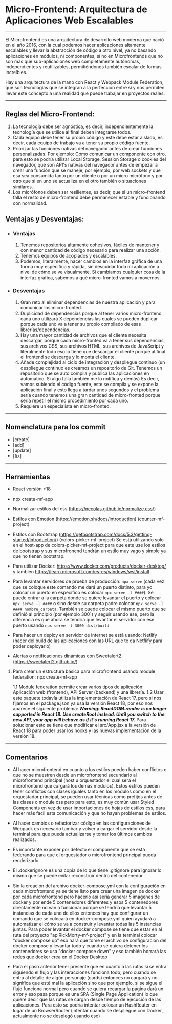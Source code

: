 # Micro-Frontend: Arquitectura de Aplicaciones Web Escalables

---

El Microfrontend es una arquitectura de desarrollo web moderna que nació en el año 2016, con la cual podemos hacer aplicaciones altamente escalables y llevar la abstracción de código a otro nivel, ya no basando aplicaciones en módulos, ni componentes, si no en Microfrontends que no son mas que sub-aplicaciones web completamente autónomas, independientes y reutilizables, permitiéndonos también escalar de formas increíbles.

Hay una arquitectura de la mano con React y Webpack Module Federation, que son tecnologías que se integran a la perfección entre sí y nos permiten llevar este concepto a una realidad que puede trabajar en proyectos reales.

---

## Reglas del Micro-Frontend:

1. La tecnología debe ser agnóstica, es decir, independientemente la tecnología que se utilice al final deben integrarse todos.
2. Cada equipo debe tener su propio código y este debe estar aislado, es decir, cada equipo de trabajo va a tener su propio código fuente.
3. Priorizar las funciones nativas del navegador antes de crear funciones personalizadas. Por ejemplo: Cómo comunicar un componente con otro, para esto se podría utilizar Local Storage, Session Storage o cookies del navegador, que son API's nativas del navegador antes de empezar a crear una función que se maneje, por ejemplo, por web sockets y que esa sea consumida tanto por un cliente o por un micro micrófono y por otro que si en uno se actualiza en el otro también o situaciones similares.
4. Los micrófonos deben ser resilientes, es decir, que si un micro-frontend falla el resto de micro-frontend debe permanecer estable y funcionando con normalidad.

## Ventajas y Desventajas:

- ### Ventajas

  1. Tenemos repositorios altamente cohesivos, fáciles de mantener y con menor cantidad de código necesario para realizar una acción.
  2. Tenemos equipos de acoplados y escalables.
  3. Podemos, literalmente, hacer cambios en la interfaz gráfica de una forma muy específica y rápida, sin descuidar toda mi aplicación a nivel de cómo se ve visualmente. Si cambiamos cualquier cosa de la interfaz gráfica, sabemos a qué micro-fronted vamos a movernos.

- ### Desventajas
  1. Gran reto al eliminar dependencias de nuestra aplicación y para comunicar los micro-fronted.
  2. Duplicidad de dependencias porque al tener varios micro-frontend cada uno utilizará X dependencias las cuales se pueden duplicar porque cada uno va a tener su propio compilado de esas librerías/dependencias.
  3. Hay una mayor cantidad de archivos que el cliente necesita descargar, porque cada micro-fronted va a tener sus dependencias, sus archivos CSS, sus archivos HTML, sus archivos de JavaScript y literalmente todo eso lo tiene que descargar el cliente porque al final el frontend se descarga y lo monta el cliente.
  4. Añade complejidad al ciclo de integración y despliegue continuo (un despliegue continuo es creamos un repositorio de Git. Tenemos un repositorio que se auto compila y publica las aplicaciones en automático. Si algo falla también me lo notifica y demás) Es decir, vamos subiendo el código fuente, este se compila y se expone la aplicación final y esto llega a tardar unos segundos y el problema sería cuando tenemos una gran cantidad de micro-fronted porque sería repetir el mismo procedimiento por cada uno.
  5. Requiere un especialista en micro-fronted.

---

## Nomenclatura para los commit

- [create]
- [add]
- [update]
- [fix]

---

## Herramientas

- React versión +18
- npx create-mf-app
- Normalizar estilos del css (https://necolas.github.io/normalize.css/)
- Estilos con Emotion (https://emotion.sh/docs/introduction) (counter-mf-project)
- Estilos con Bootstrap (https://getbootstrap.com/docs/5.3/getting-started/introduction/) (colors-picker-mf-project) Se está utilizando solo en el host-app de colors-picker-mf-project para que este use los estilos de bootstrap y sus microfronend tendrán un estilo muy vago y simple ya que no tienen bootstrap.
- Para utilizar Docker: https://www.docker.com/products/docker-desktop/ y también https://learn.microsoft.com/es-es/windows/wsl/install

- Para levantar servidores de prueba de producción: `npx serve` (cada vez que se coloque este comando me dará un puerto distinto, para yo colocar un puerto en específico es colocar `npx serve -l ####`). Se puede entrar a la carpeta donde se quiere levantar el puerto y colocar `npx serve -l ####` o sino desde su carpeta padre colocar `npx serve -l #### nombre_carpeta`. También se puede colocar el mismo puerto que se definió al principio (por ejemplo 3001) y seguir usando ese, pero la diferencia es que ahora se tendría que levantar el servidor con ese puerto usando `npx serve -l 3000 dist/build`
- Para hacer un deploy en servidor de internet se está usando: Netlify (hacer del build de las aplicaciones con las URL que te da Netflify para poder deployarlo)
- Alertas o notificaciones dinámicas con Sweetalert2 (https://sweetalert2.github.io/)

1. Para crear un estructura básica para microfrontend usando module federation: npx create-mf-app

   1.1 Module federation permite crear varios tipos de aplicación: Aplicación web (frontend), API Server (backend) y una librería.
   1.2 Usar este paquete todavía utiliza la implementación de React 17, pero si nos fijamos en el package.json ya usa la versión React 18, por eso nos aparece el siguiente problema: **_Warning: ReactDOM.render is no longer supported in React 18. Use createRoot instead. Until you switch to the new API, your app will behave as if it's running React 17._** Para solucionar esto se tiene que modificar el src/App.jsx a la versión de React 18 para poder usar los hooks y las nuevas implementación de la versión 18.

---

## Comentarios

- Al hacer microfrontend en cuanto a los estilos pueden haber conflictos o que no se muestren desde un microfrontend secundario al microfrontend principal (host u orquestador el cual será el microfrontend que cargará los demás módulos). Estos estilos pueden tener conflictos con clases iguales tanto en los módulos como en el orquestador principal, se pueden usar técnicas como prefijos antes de las clases o module css pero para esto, es muy común usar Styled Components en vez de usar importaciones de hojas de estilos css, para hacer más facil esta comunicación y que no hayan problemas de estilos.

- Al hacer cambios o refactorizar código en las configuraciones de Webpack es necesario tumbar y volver a cargar el servidor desde la terminal para que pueda actualizarse y tomar los últimos cambios realizados.

- Es importante exponer por defecto el componente que se está federando para que el orquestador o microfrontend principal pueda renderizarlo

- El .dockerignore es una copia de lo que tiene .gitignore para ignorar lo mismo que se puede evitar reconstruir dentro del contenedor

- Sin la creación del archivo docker-compose.yml con la configuración en cada microfrontend ya se tiene listo para crear una imagen de docker por cada microfrontend pero hacerlo así sería generar 5 imágenes de docker y por ende 5 contenedores diferentes y esos 5 contenedores directamente no van a funcionar porque se tendría que levantar 5 instancias de cada uno de ellos entonces hay que configurar un comando que se colocará en docker-compose.yml quien ayudará a automatizar el cómo se va a construir y levantar todas las 5 instancias juntas. Para poder levantar el docker compose se tiene que estar en al ruta del proyecto "apiRickMorty-mf-project" y en la terminal colocar "docker compose up" eso hará que tome el archivo de configuración del docker compose y levantar todo y cuando se quiera detener los contenedores se usa "docker compose down" y eso también borrará las redes que docker crea en el Docker Desktop

- Para el paso anterior tener presente que en cuanto a las rutas si se entra siguiendo el flujo y las interacciones funciona todo, pero cuando se entra al detalle de algún personaje (cards) entonces no cargará y no significa que esté mal la aplicación sino que por ejemplo, si se sigue el flujo funciona normal pero cuando se quiera recargar la página dará un error y eso pasa porque es una SPA (Single Page Application) lo que quiere decir que las rutas se cargan desde tiempo de ejecución de las aplicaciones. Para esto se podría intentar colocar un HashRouter en lugar de un BrowserRouter (intentar cuando se despliegue con Docker, actualmente no se desplegó usando eso)
